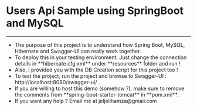 <h1>Users Api Sample using SpringBoot and MySQL</h1>
<hr/>
<ul>
<li>The purpose of this project is to understand how Spring Boot, MySQL, Hibernate and Swagger-UI can really work together.</li>
<li>To deploy this in your testing environment, Just change the connection details in **hibernate.cfg.xml** under **resources** folder and run !</li>
<li>Also, i provided you with the DB Creation script for this project too !</li>
<li>To test the project, run the project and browse to Swagger-UI : http://localhost:8080/swagger-ui/ .</li>
<li>If you are willing to host this demo (somehow ?), make sure to remove the comments from **spring-boot-starter-tomcat** in **pom.xml**.</li>
<li>If you want any help ? Email me at jeljelihamza@gmail.com</li>
</ul>
